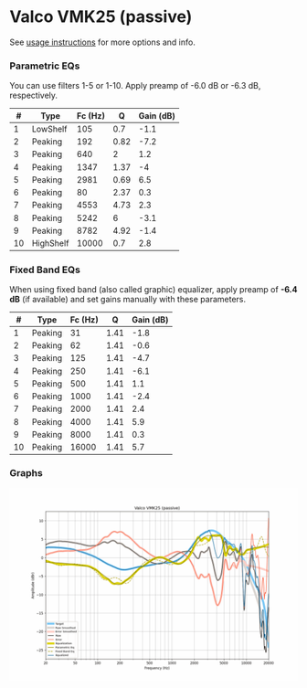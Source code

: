 # Valco VMK25 (passive)
See [usage instructions](https://github.com/jaakkopasanen/AutoEq#usage) for more options and info.

### Parametric EQs
You can use filters 1-5 or 1-10. Apply preamp of -6.0 dB or -6.3 dB, respectively.

|   # | Type      |   Fc (Hz) |    Q |   Gain (dB) |
|-----|-----------|-----------|------|-------------|
|   1 | LowShelf  |       105 | 0.7  |        -1.1 |
|   2 | Peaking   |       192 | 0.82 |        -7.2 |
|   3 | Peaking   |       640 | 2    |         1.2 |
|   4 | Peaking   |      1347 | 1.37 |        -4   |
|   5 | Peaking   |      2981 | 0.69 |         6.5 |
|   6 | Peaking   |        80 | 2.37 |         0.3 |
|   7 | Peaking   |      4553 | 4.73 |         2.3 |
|   8 | Peaking   |      5242 | 6    |        -3.1 |
|   9 | Peaking   |      8782 | 4.92 |        -1.4 |
|  10 | HighShelf |     10000 | 0.7  |         2.8 |

### Fixed Band EQs
When using fixed band (also called graphic) equalizer, apply preamp of **-6.4 dB** (if available) and set gains manually with these parameters.

|   # | Type    |   Fc (Hz) |    Q |   Gain (dB) |
|-----|---------|-----------|------|-------------|
|   1 | Peaking |        31 | 1.41 |        -1.8 |
|   2 | Peaking |        62 | 1.41 |        -0.6 |
|   3 | Peaking |       125 | 1.41 |        -4.7 |
|   4 | Peaking |       250 | 1.41 |        -6.1 |
|   5 | Peaking |       500 | 1.41 |         1.1 |
|   6 | Peaking |      1000 | 1.41 |        -2.4 |
|   7 | Peaking |      2000 | 1.41 |         2.4 |
|   8 | Peaking |      4000 | 1.41 |         5.9 |
|   9 | Peaking |      8000 | 1.41 |         0.3 |
|  10 | Peaking |     16000 | 1.41 |         5.7 |

### Graphs
![](./Valco%20VMK25%20(passive).png)
